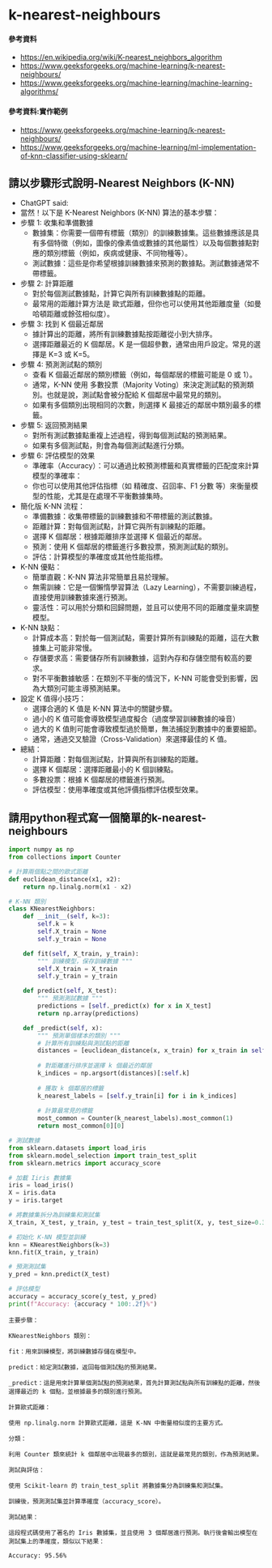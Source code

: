 # k-nearest-neighbours

#### 參考資料
- https://en.wikipedia.org/wiki/K-nearest_neighbors_algorithm
- https://www.geeksforgeeks.org/machine-learning/k-nearest-neighbours/
- https://www.geeksforgeeks.org/machine-learning/machine-learning-algorithms/
#### 參考資料:實作範例
- https://www.geeksforgeeks.org/machine-learning/k-nearest-neighbours/
- https://www.geeksforgeeks.org/machine-learning/ml-implementation-of-knn-classifier-using-sklearn/
## 請以步驟形式說明-Nearest Neighbors (K-NN)
- ChatGPT said:
- 當然！以下是 K-Nearest Neighbors (K-NN) 算法的基本步驟：
- 步驟 1: 收集和準備數據
  - 數據集：你需要一個帶有標籤（類別）的訓練數據集。這些數據應該是具有多個特徵（例如，圖像的像素值或數據的其他屬性）以及每個數據點對應的類別標籤（例如，疾病或健康、不同物種等）。
  - 測試數據：這些是你希望根據訓練數據來預測的數據點。測試數據通常不帶標籤。
- 步驟 2: 計算距離
  - 對於每個測試數據點，計算它與所有訓練數據點的距離。
  - 最常用的距離計算方法是 歐式距離，但你也可以使用其他距離度量（如曼哈頓距離或餘弦相似度）。
- 步驟 3: 找到 K 個最近鄰居
  - 據計算出的距離，將所有訓練數據點按距離從小到大排序。
  - 選擇距離最近的 K 個鄰居。K 是一個超參數，通常由用戶設定。常見的選擇是 K=3 或 K=5。
- 步驟 4: 預測測試點的類別
  - 查看 K 個最近鄰居的類別標籤（例如，每個鄰居的標籤可能是 0 或 1）。
  - 通常，K-NN 使用 多數投票（Majority Voting）來決定測試點的預測類別。也就是說，測試點會被分配給 K 個鄰居中最常見的類別。
  - 如果有多個類別出現相同的次數，則選擇 K 最接近的鄰居中類別最多的標籤。
- 步驟 5: 返回預測結果
  - 對所有測試數據點重複上述過程，得到每個測試點的預測結果。
  - 如果有多個測試點，則會為每個測試點進行分類。
- 步驟 6: 評估模型的效果
  - 準確率（Accuracy）：可以通過比較預測標籤和真實標籤的匹配度來計算模型的準確率：
  - 你也可以使用其他評估指標（如 精確度、召回率、F1 分數 等）來衡量模型的性能，尤其是在處理不平衡數據集時。
- 簡化版 K-NN 流程： 
  - 準備數據：收集帶標籤的訓練數據和不帶標籤的測試數據。
  - 距離計算：對每個測試點，計算它與所有訓練點的距離。
  - 選擇 K 個鄰居：根據距離排序並選擇 K 個最近的鄰居。
  - 預測：使用 K 個鄰居的標籤進行多數投票，預測測試點的類別。
  - 評估：計算模型的準確度或其他性能指標。
- K-NN 優點：
  - 簡單直觀：K-NN 算法非常簡單且易於理解。
  - 無需訓練：它是一個懶惰學習算法（Lazy Learning），不需要訓練過程，直接使用訓練數據來進行預測。
  - 靈活性：可以用於分類和回歸問題，並且可以使用不同的距離度量來調整模型。
- K-NN 缺點：
  - 計算成本高：對於每一個測試點，需要計算所有訓練點的距離，這在大數據集上可能非常慢。
  - 存儲要求高：需要儲存所有訓練數據，這對內存和存儲空間有較高的要求。
  - 對不平衡數據敏感：在類別不平衡的情況下，K-NN 可能會受到影響，因為大類別可能主導預測結果。
- 設定 K 值得小技巧：
  - 選擇合適的 K 值是 K-NN 算法中的關鍵步驟。
  - 過小的 K 值可能會導致模型過度擬合（過度學習訓練數據的噪音）
  - 過大的 K 值則可能會導致模型過於簡單，無法捕捉到數據中的重要細節。
  - 通常，通過交叉驗證（Cross-Validation）來選擇最佳的 K 值。
- 總結：
  - 計算距離：對每個測試點，計算與所有訓練點的距離。
  - 選擇 K 個鄰居：選擇距離最小的 K 個訓練點。
  - 多數投票：根據 K 個鄰居的標籤進行預測。
  - 評估模型：使用準確度或其他評價指標評估模型效果。

## 請用python程式寫一個簡單的k-nearest-neighbours
```python
import numpy as np
from collections import Counter

# 計算兩個點之間的歐式距離
def euclidean_distance(x1, x2):
    return np.linalg.norm(x1 - x2)

# K-NN 類別
class KNearestNeighbors:
    def __init__(self, k=3):
        self.k = k
        self.X_train = None
        self.y_train = None

    def fit(self, X_train, y_train):
        """ 訓練模型，保存訓練數據 """
        self.X_train = X_train
        self.y_train = y_train

    def predict(self, X_test):
        """ 預測測試數據 """
        predictions = [self._predict(x) for x in X_test]
        return np.array(predictions)

    def _predict(self, x):
        """ 預測單個樣本的類別 """
        # 計算所有訓練點與測試點的距離
        distances = [euclidean_distance(x, x_train) for x_train in self.X_train]
        
        # 對距離進行排序並選擇 k 個最近的鄰居
        k_indices = np.argsort(distances)[:self.k]
        
        # 獲取 k 個鄰居的標籤
        k_nearest_labels = [self.y_train[i] for i in k_indices]
        
        # 計算最常見的標籤
        most_common = Counter(k_nearest_labels).most_common(1)
        return most_common[0][0]

# 測試數據
from sklearn.datasets import load_iris
from sklearn.model_selection import train_test_split
from sklearn.metrics import accuracy_score

# 加載 Iiris 數據集
iris = load_iris()
X = iris.data
y = iris.target

# 將數據集拆分為訓練集和測試集
X_train, X_test, y_train, y_test = train_test_split(X, y, test_size=0.3, random_state=42)

# 初始化 K-NN 模型並訓練
knn = KNearestNeighbors(k=3)
knn.fit(X_train, y_train)

# 預測測試集
y_pred = knn.predict(X_test)

# 評估模型
accuracy = accuracy_score(y_test, y_pred)
print(f"Accuracy: {accuracy * 100:.2f}%")
```
```
主要步驟：

KNearestNeighbors 類別：

fit：用來訓練模型，將訓練數據存儲在模型中。

predict：給定測試數據，返回每個測試點的預測結果。

_predict：這是用來計算單個測試點的預測結果，首先計算測試點與所有訓練點的距離，然後選擇最近的 k 個點，並根據最多的類別進行預測。

計算歐式距離：

使用 np.linalg.norm 計算歐式距離，這是 K-NN 中衡量相似度的主要方式。

分類：

利用 Counter 類來統計 k 個鄰居中出現最多的類別，這就是最常見的類別，作為預測結果。

測試與評估：

使用 Scikit-learn 的 train_test_split 將數據集分為訓練集和測試集。

訓練後，預測測試集並計算準確度（accuracy_score）。

測試結果：

這段程式碼使用了著名的 Iris 數據集，並且使用 3 個鄰居進行預測。執行後會輸出模型在測試集上的準確度，類似以下結果：

Accuracy: 95.56%
```
